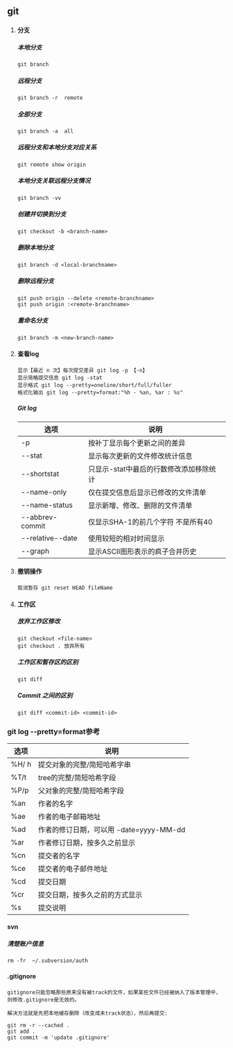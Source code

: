 ## git

1. #### 分支

   ##### 本地分支

   ```
   git branch
   ```

   ##### 远程分支

   ```
   git branch -r  remote
   ```

   ##### 全部分支

   ```
   git branch -a  all 
   ```

   ##### 远程分支和本地分支对应关系

   ```
   git remote show origin
   ```

   ##### 本地分支关联远程分支情况

   ```
   git branch -vv
   ```

   ##### 创建并切换到分支

   ```
   git checkout -b <branch-name>
   ```

   ##### 删除本地分支

   ```
   git branch -d <local-branchname>
   ```

   ##### 删除远程分支

   ```
   git push origin --delete <remote-branchname>
   git push origin :<remote-branchname>
   ```

   ##### 重命名分支

   ```
   git branch -m <new-branch-name>
   ```

   

2. #### 查看log

   ```
   显示【最近 n 次】每次提交差异 git log -p 【-n】
   显示简略提交信息 git log -stat
   显示格式 git log --pretty=oneline/short/full/fuller
   格式化输出 git log --pretty=format:"%h - %an, %ar : %s"
   ```

   ##### Git log

   | 选项             | 说明                                    |
   | ---------------- | --------------------------------------- |
   | -p               | 按补丁显示每个更新之间的差异            |
   | --stat           | 显示每次更新的文件修改统计信息          |
   | --shortstat      | 只显示-stat中最后的行数修改添加移除统计 |
   | --name-only      | 仅在提交信息后显示已修改的文件清单      |
   | --name-status    | 显示新增、修改、删除的文件清单          |
   | --abbrev-commit  | 仅显示SHA-1的前几个字符 不是所有40      |
   | --relative--date | 使用较短的相对时间显示                  |
   | --graph          | 显示ASCII图形表示的疯子合并历史         |

3. #### 撤销操作

   ```
   取消暂存 git reset HEAD fileName 
   ```

4. #### 工作区

   ##### 放弃工作区修改

   ```
   git checkout <file-name>
   git checkout . 放弃所有
   ```

   ##### 工作区和暂存区的区别

   ```
   git diff
   ```

   ##### Commit 之间的区别

   ```
   git diff <commit-id> <commit-id>
   ```

   











### git log --pretty=format参考

| 选项  | 说明                                    |
| ----- | --------------------------------------- |
| %H/ h | 提交对象的完整/简短哈希字串             |
| %T/t  | tree的完整/简短哈希字段                 |
| %P/p  | 父对象的完整/简短哈希字段               |
| %an   | 作者的名字                              |
| %ae   | 作者的电子邮箱地址                      |
| %ad   | 作者的修订日期，可以用 -date=yyyy-MM-dd |
| %ar   | 作者修订日期，按多久之前显示            |
| %cn   | 提交者的名字                            |
| %ce   | 提交者的电子邮件地址                    |
| %cd   | 提交日期                                |
| %cr   | 提交日期，按多久之前的方式显示          |
| %s    | 提交说明                                |

#### svn

##### 清楚账户信息

```
rm -fr  ~/.subversion/auth
```

#### .gitignore

```
gitignore只能忽略那些原来没有被track的文件，如果某些文件已经被纳入了版本管理中，则修改.gitignore是无效的。

解决方法就是先把本地缓存删除（改变成未track状态），然后再提交:
```

```
git rm -r --cached .
git add .
git commit -m 'update .gitignore'
```

